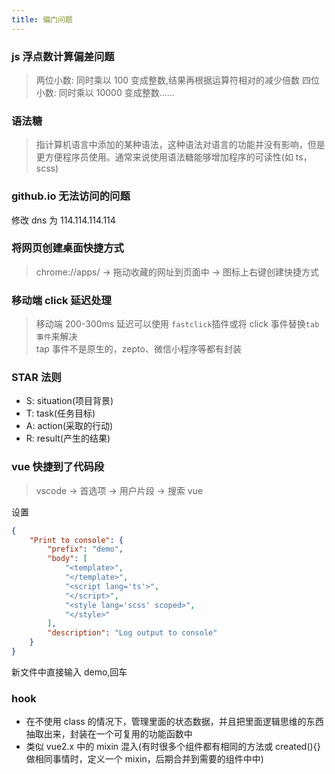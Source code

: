 ```yaml
---
title: 偏门问题
---
```


### js 浮点数计算偏差问题

> 两位小数: 同时乘以 100 变成整数,结果再根据运算符相对的减少倍数
> 四位小数: 同时乘以 10000 变成整数......

### 语法糖

> 指计算机语言中添加的某种语法，这种语法对语言的功能并没有影响，但是更方便程序员使用。通常来说使用语法糖能够增加程序的可读性(如 ts，scss)

### github.io 无法访问的问题

修改 dns 为 114.114.114.114

### 将网页创建桌面快捷方式

> chrome://apps/ -> 拖动收藏的网址到页面中 -> 图标上右键创建快捷方式

### 移动端 click 延迟处理

> 移动端 200-300ms 延迟可以使用 `fastclick`插件或将 click 事件替换`tab事件`来解决  
>  tap 事件不是原生的，zepto、微信小程序等都有封装

### STAR 法则

-   S: situation(项目背景)
-   T: task(任务目标)
-   A: action(采取的行动)
-   R: result(产生的结果)

### vue 快捷到了代码段

> vscode -> 首选项 -> 用户片段 -> 搜索 vue

设置

```json
{
    "Print to console": {
        "prefix": "demo",
        "body": [
            "<template>",
            "</template>",
            "<script lang='ts'>",
            "</script>",
            "<style lang='scss' scoped>",
            "</style>"
        ],
        "description": "Log output to console"
    }
}
```

新文件中直接输入 demo,回车

### hook

-   在不使用 class 的情况下，管理里面的状态数据，并且把里面逻辑思维的东西抽取出来，封装在一个可复用的功能函数中
-   类似 vue2.x 中的 mixin 混入(有时很多个组件都有相同的方法或 created(){}做相同事情时，定义一个 mixin，后期合并到需要的组件中中)
